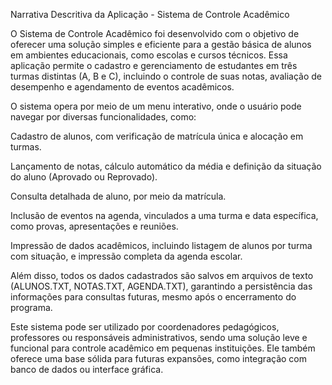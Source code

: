 Narrativa Descritiva da Aplicação - Sistema de Controle Acadêmico

O Sistema de Controle Acadêmico foi desenvolvido com o objetivo de oferecer uma solução simples e eficiente para a gestão básica de alunos em ambientes educacionais, como escolas e cursos técnicos. Essa aplicação permite o cadastro e gerenciamento de estudantes em três turmas distintas (A, B e C), incluindo o controle de suas notas, avaliação de desempenho e agendamento de eventos acadêmicos.

O sistema opera por meio de um menu interativo, onde o usuário pode navegar por diversas funcionalidades, como:

Cadastro de alunos, com verificação de matrícula única e alocação em turmas.

Lançamento de notas, cálculo automático da média e definição da situação do aluno (Aprovado ou Reprovado).

Consulta detalhada de aluno, por meio da matrícula.

Inclusão de eventos na agenda, vinculados a uma turma e data específica, como provas, apresentações e reuniões.

Impressão de dados acadêmicos, incluindo listagem de alunos por turma com situação, e impressão completa da agenda escolar.

Além disso, todos os dados cadastrados são salvos em arquivos de texto (ALUNOS.TXT, NOTAS.TXT, AGENDA.TXT), garantindo a persistência das informações para consultas futuras, mesmo após o encerramento do programa.

Este sistema pode ser utilizado por coordenadores pedagógicos, professores ou responsáveis administrativos, sendo uma solução leve e funcional para controle acadêmico em pequenas instituições. Ele também oferece uma base sólida para futuras expansões, como integração com banco de dados ou interface gráfica.
